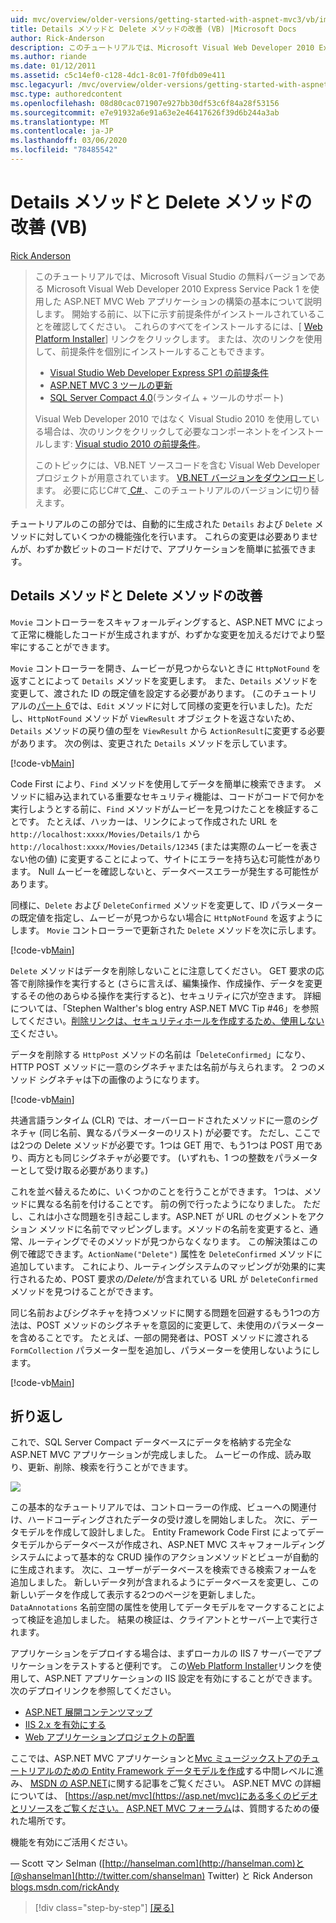 ```yaml
---
uid: mvc/overview/older-versions/getting-started-with-aspnet-mvc3/vb/improving-the-details-and-delete-methods
title: Details メソッドと Delete メソッドの改善 (VB) |Microsoft Docs
author: Rick-Anderson
description: このチュートリアルでは、Microsoft Visual Web Developer 2010 Express Service Pack 1 を使用した ASP.NET MVC Web アプリケーションの構築の基本について説明します。
ms.author: riande
ms.date: 01/12/2011
ms.assetid: c5c14ef0-c128-4dc1-8c01-7f0fdb09e411
msc.legacyurl: /mvc/overview/older-versions/getting-started-with-aspnet-mvc3/vb/improving-the-details-and-delete-methods
msc.type: authoredcontent
ms.openlocfilehash: 08d80cac071907e927bb30df53c6f84a28f53156
ms.sourcegitcommit: e7e91932a6e91a63e2e46417626f39d6b244a3ab
ms.translationtype: MT
ms.contentlocale: ja-JP
ms.lasthandoff: 03/06/2020
ms.locfileid: "78485542"
---
```

# <a name="improving-the-details-and-delete-methods-vb"></a>Details メソッドと Delete メソッドの改善 (VB)

[Rick Anderson](https://twitter.com/RickAndMSFT)

> このチュートリアルでは、Microsoft Visual Studio の無料バージョンである Microsoft Visual Web Developer 2010 Express Service Pack 1 を使用した ASP.NET MVC Web アプリケーションの構築の基本について説明します。 開始する前に、以下に示す前提条件がインストールされていることを確認してください。 これらのすべてをインストールするには、[ [Web Platform Installer](https://www.microsoft.com/web/gallery/install.aspx?appid=VWD2010SP1Pack)] リンクをクリックします。 または、次のリンクを使用して、前提条件を個別にインストールすることもできます。
> 
> - [Visual Studio Web Developer Express SP1 の前提条件](https://www.microsoft.com/web/gallery/install.aspx?appid=VWD2010SP1Pack)
> - [ASP.NET MVC 3 ツールの更新](https://www.microsoft.com/web/gallery/install.aspx?appsxml=&amp;appid=MVC3)
> - [SQL Server Compact 4.0](https://www.microsoft.com/web/gallery/install.aspx?appid=SQLCE;SQLCEVSTools_4_0)(ランタイム + ツールのサポート)
> 
> Visual Web Developer 2010 ではなく Visual Studio 2010 を使用している場合は、次のリンクをクリックして必要なコンポーネントをインストールします: [Visual studio 2010 の前提条件](https://www.microsoft.com/web/gallery/install.aspx?appsxml=&amp;appid=VS2010SP1Pack)。
> 
> このトピックには、VB.NET ソースコードを含む Visual Web Developer プロジェクトが用意されています。 [VB.NET バージョンをダウンロード](https://code.msdn.microsoft.com/Introduction-to-MVC-3-10d1b098)します。 必要に応じC#て[ C# ](../cs/improving-the-details-and-delete-methods.md) 、このチュートリアルのバージョンに切り替えます。

チュートリアルのこの部分では、自動的に生成された `Details` および `Delete` メソッドに対していくつかの機能強化を行います。 これらの変更は必要ありませんが、わずか数ビットのコードだけで、アプリケーションを簡単に拡張できます。

## <a name="improving-the-details-and-delete-methods"></a>Details メソッドと Delete メソッドの改善

`Movie` コントローラーをスキャフォールディングすると、ASP.NET MVC によって正常に機能したコードが生成されますが、わずかな変更を加えるだけでより堅牢にすることができます。

`Movie` コントローラーを開き、ムービーが見つからないときに `HttpNotFound` を返すことによって `Details` メソッドを変更します。 また、`Details` メソッドを変更して、渡された ID の既定値を設定する必要があります。 (このチュートリアルの[パート 6](examining-the-edit-methods-and-edit-view.md)では、`Edit` メソッドに対して同様の変更を行いました)。ただし、`HttpNotFound` メソッドが `ViewResult` オブジェクトを返さないため、`Details` メソッドの戻り値の型を `ViewResult` から `ActionResult`に変更する必要があります。 次の例は、変更された `Details` メソッドを示しています。

[!code-vb[Main](improving-the-details-and-delete-methods/samples/sample1.vb)]

Code First により、`Find` メソッドを使用してデータを簡単に検索できます。 メソッドに組み込まれている重要なセキュリティ機能は、コードがコードで何かを実行しようとする前に、`Find` メソッドがムービーを見つけたことを検証することです。 たとえば、ハッカーは、リンクによって作成された URL を `http://localhost:xxxx/Movies/Details/1` から `http://localhost:xxxx/Movies/Details/12345` (または実際のムービーを表さない他の値) に変更することによって、サイトにエラーを持ち込む可能性があります。 Null ムービーを確認しないと、データベースエラーが発生する可能性があります。

同様に、`Delete` および `DeleteConfirmed` メソッドを変更して、ID パラメーターの既定値を指定し、ムービーが見つからない場合に `HttpNotFound` を返すようにします。 `Movie` コントローラーで更新された `Delete` メソッドを次に示します。

[!code-vb[Main](improving-the-details-and-delete-methods/samples/sample2.vb)]

`Delete` メソッドはデータを削除しないことに注意してください。 GET 要求の応答で削除操作を実行すると (さらに言えば、編集操作、作成操作、データを変更するその他のあらゆる操作を実行すると)、セキュリティに穴が空きます。 詳細については、「Stephen Walther's blog entry ASP.NET MVC Tip #46」を参照してください。[削除リンクは、セキュリティホールを作成するため、使用しないで](http://stephenwalther.com/blog/archive/2009/01/21/asp.net-mvc-tip-46-ndash-donrsquot-use-delete-links-because.aspx)ください。

データを削除する `HttpPost` メソッドの名前は「`DeleteConfirmed`」になり、HTTP POST メソッドに一意のシグネチャまたは名前が与えられます。 2 つのメソッド シグネチャは下の画像のようになります。

[!code-vb[Main](improving-the-details-and-delete-methods/samples/sample3.vb)]

共通言語ランタイム (CLR) では、オーバーロードされたメソッドに一意のシグネチャ (同じ名前、異なるパラメーターのリスト) が必要です。 ただし、ここでは2つの Delete メソッドが必要です。1つは GET 用で、もう1つは POST 用であり、両方とも同じシグネチャが必要です。 (いずれも、1 つの整数をパラメーターとして受け取る必要があります。)

これを並べ替えるために、いくつかのことを行うことができます。 1つは、メソッドに異なる名前を付けることです。 前の例で行ったようになりました。 ただし、これは小さな問題を引き起こします。ASP.NET が URL のセグメントをアクション メソッドに名前でマッピングします。メソッドの名前を変更すると、通常、ルーティングでそのメソッドが見つからなくなります。 この解決策はこの例で確認できます。`ActionName("Delete")` 属性を `DeleteConfirmed` メソッドに追加しています。 これにより、ルーティングシステムのマッピングが効果的に実行されるため、POST 要求の<em>/Delete/</em>が含まれている URL が `DeleteConfirmed` メソッドを見つけることができます。

同じ名前およびシグネチャを持つメソッドに関する問題を回避するもう1つの方法は、POST メソッドのシグネチャを意図的に変更して、未使用のパラメーターを含めることです。 たとえば、一部の開発者は、POST メソッドに渡される `FormCollection` パラメーター型を追加し、パラメーターを使用しないようにします。

[!code-vb[Main](improving-the-details-and-delete-methods/samples/sample4.vb)]

## <a name="wrapping-up"></a>折り返し

これで、SQL Server Compact データベースにデータを格納する完全な ASP.NET MVC アプリケーションが完成しました。 ムービーの作成、読み取り、更新、削除、検索を行うことができます。

![](improving-the-details-and-delete-methods/_static/image1.png)

この基本的なチュートリアルでは、コントローラーの作成、ビューへの関連付け、ハードコーディングされたデータの受け渡しを開始しました。 次に、データモデルを作成して設計しました。 Entity Framework Code First によってデータモデルからデータベースが作成され、ASP.NET MVC スキャフォールディングシステムによって基本的な CRUD 操作のアクションメソッドとビューが自動的に生成されます。 次に、ユーザーがデータベースを検索できる検索フォームを追加しました。 新しいデータ列が含まれるようにデータベースを変更し、この新しいデータを作成して表示する2つのページを更新しました。 `DataAnnotations` 名前空間の属性を使用してデータモデルをマークすることによって検証を追加しました。 結果の検証は、クライアントとサーバー上で実行されます。

アプリケーションをデプロイする場合は、まずローカルの IIS 7 サーバーでアプリケーションをテストすると便利です。 この[Web Platform Installer](https://www.microsoft.com/web/gallery/install.aspx?appsxml=&amp;appid=ASPNET;)リンクを使用して、ASP.NET アプリケーションの IIS 設定を有効にすることができます。 次のデプロイリンクを参照してください。

- [ASP.NET 展開コンテンツマップ](https://msdn.microsoft.com/library/dd394698.aspx)
- [IIS 2.x を有効にする](https://blogs.msdn.com/b/rickandy/archive/2011/03/14/enabling-iis-7-x-on-windows-7-vista-sp1-windows-2008-windows-2008-r2.aspx)
- [Web アプリケーションプロジェクトの配置](https://msdn.microsoft.com/library/dd394698.aspx)

ここでは、ASP.NET MVC アプリケーションと[Mvc ミュージックストア](../../mvc-music-store/mvc-music-store-part-1.md)[のチュートリアルのための Entity Framework データモデルを作成](../../../getting-started/getting-started-with-ef-using-mvc/creating-an-entity-framework-data-model-for-an-asp-net-mvc-application.md)する中間レベルに進み、 [MSDN の ASP.NET](https://msdn.microsoft.com/library/gg416514(VS.98).aspx)に関する記事をご覧ください。 ASP.NET MVC の詳細については、 [https://asp.net/mvc](https://asp.net/mvc)にある多くのビデオとリソースをご覧ください。 [ASP.NET MVC フォーラム](https://forums.asp.net/1146.aspx)は、質問するための優れた場所です。

機能を有効にご活用ください。

— Scott マン Selman ([http://hanselman.com](http://hanselman.com)と[@shanselman](http://twitter.com/shanselman) Twitter) と Rick Anderson [blogs.msdn.com/rickAndy](https://blogs.msdn.com/rickAndy)

> [!div class="step-by-step"]
> [[戻る]](adding-validation-to-the-model.md)
